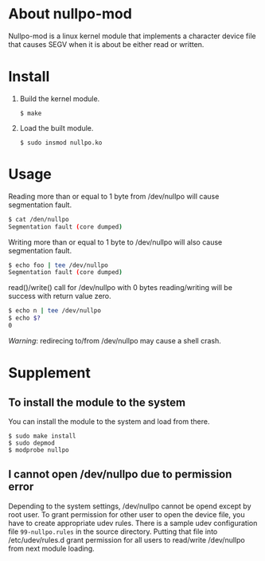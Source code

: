 About nullpo-mod
================
Nullpo-mod is a linux kernel module that implements a character device file
that causes SEGV when it is about be either read or written.

Install
=======

 1. Build the kernel module.

    ```
    $ make
    ```

 2. Load the built module.

    ```
    $ sudo insmod nullpo.ko
    ```


Usage
=====

Reading more than or equal to 1 byte from /dev/nullpo will cause segmentation
fault.

```sh
$ cat /den/nullpo
Segmentation fault (core dumped)
```

Writing more than or equal to 1 byte to /dev/nullpo will also cause
segmentation fault.

```sh
$ echo foo | tee /dev/nullpo
Segmentation fault (core dumped)
```

read()/write() call for /dev/nullpo with 0 bytes reading/writing will be
success with return value zero.

```sh
$ echo n | tee /dev/nullpo
$ echo $?
0
```

*Warning*: redirecing to/from /dev/nullpo may cause a shell crash.

Supplement
==========

To install the module to the system
------------------------------------------

You can install the module to the system and load from there.

```
$ sudo make install
$ sudo depmod
$ modprobe nullpo
```

I cannot open /dev/nullpo due to permission error
-------------------------------------------------

Depending to the system settings, /dev/nullpo cannot be opend except by root
user. To grant permission for other user to open the device file, you have
to create appropriate udev rules. There is a sample udev configuration file
`99-nullpo.rules` in the source directory. Putting that file into /etc/udev/rules.d
grant permission for all users to read/write /dev/nullpo from next module loading.
